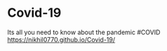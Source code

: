 # Covid-19
 
Its all you need to know about the pandemic  #COVID
https://nikhil0770.github.io/Covid-19/
